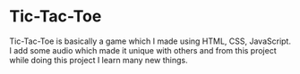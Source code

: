 # Tic-Tac-Toe
Tic-Tac-Toe is basically a game which I made using HTML, CSS, JavaScript. I add some audio which made it unique with others and from this project while doing this project I learn many new things.
